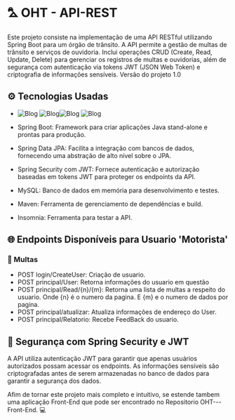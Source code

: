# ⛍ OHT - API-REST 
Este projeto consiste na implementação de uma API RESTful utilizando Spring Boot para um órgão de trânsito. A API permite a gestão de multas de trânsito e serviços de ouvidoria. Inclui operações CRUD (Create, Read, Update, Delete) para gerenciar os registros de multas e ouvidorias, além de segurança com autenticação via tokens JWT (JSON Web Token) e criptografia de informações sensíveis. Versão do projeto 1.0

## ⚙️ Tecnologias Usadas 

- ![Blog](https://img.shields.io/badge/Java-ED8B00?style=for-the-badge&logo=openjdk&logoColor=white) ![Blog](https://img.shields.io/badge/Spring-6DB33F?style=for-the-badge&logo=spring&logoColor=white)![Blog](https://img.shields.io/badge/Spring_Security-6DB33F?style=for-the-badge&logo=Spring-Security&logoColor=white) ![Blog](https://img.shields.io/badge/MySQL-00000F?style=for-the-badge&logo=mysql&logoColor=white)

- Spring Boot: Framework para criar aplicações Java stand-alone e prontas para produção.
  
- Spring Data JPA: Facilita a integração com bancos de dados, fornecendo uma abstração de alto nível sobre o JPA.
  
- Spring Security com JWT: Fornece autenticação e autorização baseadas em tokens JWT para proteger os endpoints da API.
  
- MySQL: Banco de dados em memória para desenvolvimento e testes.
  
- Maven: Ferramenta de gerenciamento de dependências e build.
  
- Insomnia: Ferramenta para testar a API.
  
## 🌐 Endpoints Disponíveis para Usuario 'Motorista'

### 📜 Multas

- POST login/CreateUser: Criação de usuario.
- POST principal/User: Retorna informações do usuario em questão
- POST principal/Read/{n}/{m}: Retorna uma lista de multas a respeito do usuario. Onde {n} é o numero da pagina. E {m} e o numero de dados por pagina.
- POST principal/atualizar: Atualiza informações de endereço do User.
- POST principal/Relatorio: Recebe FeedBack do usuario.

## 🚨 Segurança com Spring Security e JWT

A API utiliza autenticação JWT para garantir que apenas usuários autorizados possam acessar os endpoints.
As informações sensíveis são criptografadas antes de serem armazenadas no banco de dados para garantir a segurança dos dados.

Afim de tornar este projeto mais completo e intuitivo, se estende tambem uma aplicação Front-End que pode ser encontrado no Repositorio OHT---Front-End. 💻

